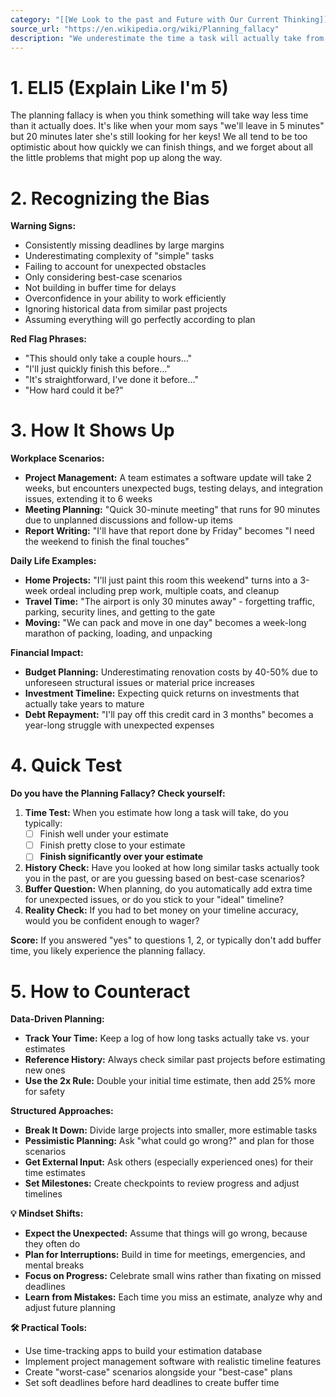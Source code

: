 ```yaml
---
category: "[[We Look to the past and Future with Our Current Thinking]]"
source_url: "https://en.wikipedia.org/wiki/Planning_fallacy"
description: "We underestimate the time a task will actually take from us outsiders overestimate the time others need for a task."
---
```


# 1. ELI5 (Explain Like I'm 5)

The planning fallacy is when you think something will take way less time than it actually does. It's like when your mom says "we'll leave in 5 minutes" but 20 minutes later she's still looking for her keys! We all tend to be too optimistic about how quickly we can finish things, and we forget about all the little problems that might pop up along the way.

# 2. Recognizing the Bias

**Warning Signs:**
- Consistently missing deadlines by large margins
- Underestimating complexity of "simple" tasks
- Failing to account for unexpected obstacles
- Only considering best-case scenarios
- Not building in buffer time for delays
- Overconfidence in your ability to work efficiently
- Ignoring historical data from similar past projects
- Assuming everything will go perfectly according to plan

**Red Flag Phrases:**
- "This should only take a couple hours..."
- "I'll just quickly finish this before..."
- "It's straightforward, I've done it before..."
- "How hard could it be?"

# 3. How It Shows Up

**Workplace Scenarios:**
- **Project Management:** A team estimates a software update will take 2 weeks, but encounters unexpected bugs, testing delays, and integration issues, extending it to 6 weeks
- **Meeting Planning:** "Quick 30-minute meeting" that runs for 90 minutes due to unplanned discussions and follow-up items
- **Report Writing:** "I'll have that report done by Friday" becomes "I need the weekend to finish the final touches"

**Daily Life Examples:**
- **Home Projects:** "I'll just paint this room this weekend" turns into a 3-week ordeal including prep work, multiple coats, and cleanup
- **Travel Time:** "The airport is only 30 minutes away" - forgetting traffic, parking, security lines, and getting to the gate
- **Moving:** "We can pack and move in one day" becomes a week-long marathon of packing, loading, and unpacking

**Financial Impact:**
- **Budget Planning:** Underestimating renovation costs by 40-50% due to unforeseen structural issues or material price increases
- **Investment Timeline:** Expecting quick returns on investments that actually take years to mature
- **Debt Repayment:** "I'll pay off this credit card in 3 months" becomes a year-long struggle with unexpected expenses

# 4. Quick Test

**Do you have the Planning Fallacy? Check yourself:**

1. **Time Test:** When you estimate how long a task will take, do you typically:
   - [ ] Finish well under your estimate
   - [ ] Finish pretty close to your estimate
   - [ ] **Finish significantly over your estimate**

2. **History Check:** Have you looked at how long similar tasks actually took you in the past, or are you guessing based on best-case scenarios?
3. **Buffer Question:** When planning, do you automatically add extra time for unexpected issues, or do you stick to your "ideal" timeline?
4. **Reality Check:** If you had to bet money on your timeline accuracy, would you be confident enough to wager?

**Score:** If you answered "yes" to questions 1, 2, or typically don't add buffer time, you likely experience the planning fallacy.

# 5. How to Counteract

**Data-Driven Planning:**
- **Track Your Time:** Keep a log of how long tasks actually take vs. your estimates
- **Reference History:** Always check similar past projects before estimating new ones
- **Use the 2x Rule:** Double your initial time estimate, then add 25% more for safety

**Structured Approaches:**
- **Break It Down:** Divide large projects into smaller, more estimable tasks
- **Pessimistic Planning:** Ask "what could go wrong?" and plan for those scenarios
- **Get External Input:** Ask others (especially experienced ones) for their time estimates
- **Set Milestones:** Create checkpoints to review progress and adjust timelines

**💡 Mindset Shifts:**
- **Expect the Unexpected:** Assume that things will go wrong, because they often do
- **Plan for Interruptions:** Build in time for meetings, emergencies, and mental breaks
- **Focus on Progress:** Celebrate small wins rather than fixating on missed deadlines
- **Learn from Mistakes:** Each time you miss an estimate, analyze why and adjust future planning

**🛠️ Practical Tools:**
- Use time-tracking apps to build your estimation database
- Implement project management software with realistic timeline features
- Create "worst-case" scenarios alongside your "best-case" plans
- Set soft deadlines before hard deadlines to create buffer time

